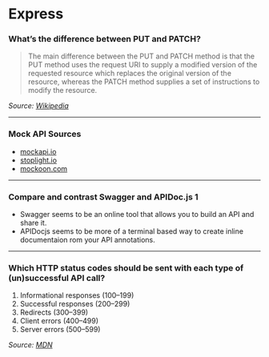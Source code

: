 # Express 

### What’s the difference between PUT and PATCH?

> The main difference between the PUT and PATCH method is that the PUT method uses the request URI to supply a modified version of the requested resource which replaces the original version of the resource, whereas the PATCH method supplies a set of instructions to modify the resource.

*Source: [Wikipedia](https://en.wikipedia.org/wiki/Patch_verb#:~:text=The%20main%20difference%20between%20the,instructions%20to%20modify%20the%20resource.)*

---

### Mock API Sources

- [mockapi.io](https://www.mockapi.io/)
- [stoplight.io](https://stoplight.io/mock-api-guide/basics/)
- [mockoon.com](https://mockoon.com/)

---

### Compare and contrast Swagger and APIDoc.js 1 

- Swagger seems to be an online tool that allows you to build an API and share it.
- APIDocjs seems to be more of a terminal based way to create inline documentaion rom your API annotations.

---

### Which HTTP status codes should be sent with each type of (un)successful API call?

1. Informational responses (100–199)
1. Successful responses (200–299)
1. Redirects (300–399)
1. Client errors (400–499)
1. Server errors (500–599)

*Source: [MDN](https://developer.mozilla.org/en-US/docs/Web/HTTP/Status)*